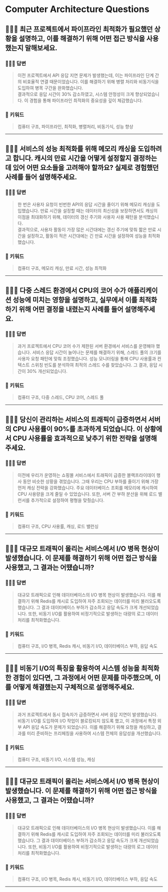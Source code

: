 # Computer Architecture Questions

## 🤷🏻‍♂️ 최근 프로젝트에서 파이프라인 최적화가 필요했던 상황을 설명하고, 이를 해결하기 위해 어떤 접근 방식을 사용했는지 말해보세요.

### 🙆🏻‍♂️ 답변
> 이전 프로젝트에서 API 응답 지연 문제가 발생했는데, 이는 파이프라인 단계 간의 비효율적 연결 때문이었습니다. 이를 해결하기 위해 병렬 처리와 비동기식을 도입하여 병목 구간을 완화했습니다. <br>결과적으로 응답 시간이 30% 감소하였고, 시스템 안정성이 크게 향상되었습니다. 이 경험을 통해 파이프라인 최적화의 중요성을 깊이 체감했습니다.

### 🔑 키워드
> 컴퓨터 구조, 파이프라인, 최적화, 병렬처리, 비동기식, 성능 향상

<hr>

## 🤷🏻‍♂️ 서비스의 성능 최적화를 위해 메모리 캐싱을 도입하려고 합니다. 캐시의 만료 시간을 어떻게 설정할지 결정하는 데 있어 어떤 요소들을 고려해야 할까요? 실제로 경험했던 사례를 들어 설명해주세요.

### 🙆🏻‍♂️ 답변
> 한 번은 사용자 요청이 빈번한 API의 응답 시간을 줄이기 위해 메모리 캐싱을 도입했습니다. 만료 시간을 설정할 때는 데이터의 최신성을 보장하면서도 캐싱의 이점을 최대화하기 위해, 데이터의 갱신 주기와 사용자 사용 패턴을 분석했습니다. <br>결과적으로, 사용자 활동이 가장 많은 시간대에는 갱신 주기에 맞춰 짧은 만료 시간을 설정하고, 활동이 적은 시간대에는 긴 만료 시간을 설정하여 성능을 최적화했습니다.

### 🔑 키워드
> 컴퓨터 구조, 메모리 캐싱, 만료 시간, 성능 최적화

<hr>

## 🤷🏻‍♂️ 다중 스레드 환경에서 CPU의 코어 수가 애플리케이션 성능에 미치는 영향을 설명하고, 실무에서 이를 최적화하기 위해 어떤 결정을 내렸는지 사례를 들어 설명해주세요.

### 🙆🏻‍♂️ 답변
> 과거 프로젝트에서 CPU 코어 수가 제한된 서버 환경에서 서비스를 운영해야 했습니다. 서비스 응답 시간이 늘어나는 문제를 해결하기 위해, 스레드 풀의 크기를 사용자 요청 패턴에 맞춰 조정했습니다. 성능 모니터링을 통해 CPU 사용률과 컨텍스트 스위칭 빈도를 분석하여 최적의 스레드 수를 찾았습니다. 그 결과, 응답 시간이 30% 개선되었습니다.

### 🔑 키워드
> 컴퓨터 구조, 다중 스레드, CPU 코어, 스레드 풀

<hr>

## 🤷🏻‍♂️ 당신이 관리하는 서비스의 트래픽이 급증하면서 서버의 CPU 사용률이 90%를 초과하게 되었습니다. 이 상황에서 CPU 사용률을 효과적으로 낮추기 위한 전략을 설명해주세요.

### 🙆🏻‍♂️ 답변
> 이전에 우리가 운영하는 쇼핑몰 서비스에서 트래픽이 급증한 블랙프라이데이 행사 동안 비슷한 상황을 겪었습니다. 그때 우리는 CPU 부하를 줄이기 위해 가장 먼저 캐싱 전략을 강화했습니다. 주요 데이터베이스 조회를 메모리에 캐시하여 CPU 사용량을 크게 줄일 수 있었습니다. 또한, 서버 간 부하 분산을 위해 로드 밸런서를 추가적으로 설정하여 평형을 맞췄습니다.

### 🔑 키워드
> 컴퓨터 구조, CPU 사용률, 캐싱, 로드 밸런싱

<hr>

## 🤷🏻‍♂️ 대규모 트래픽이 몰리는 서비스에서 I/O 병목 현상이 발생했습니다. 이 문제를 해결하기 위해 어떤 접근 방식을 사용했고, 그 결과는 어땠습니까?

### 🙆🏻‍♂️ 답변
> 대규모 트래픽으로 인해 데이터베이스의 I/O 병목 현상이 발생했습니다. 이를 해결하기 위해 Redis를 캐시로 도입하여 자주 조회되는 데이터를 미리 불러오도록 했습니다. 그 결과 데이터베이스 부하가 감소하고 응답 속도가 크게 개선되었습니다. 또한, 비동기 I/O를 활용하여 비정기적으로 발생하는 대량의 로그 데이터 처리를 최적화했습니다.

### 🔑 키워드
> 컴퓨터 구조, I/O 병목, Redis 캐시, 비동기 I/O, 데이터베이스 부하, 응답 속도

<hr>

## 🤷🏻‍♂️ 비동기 I/O의 특징을 활용하여 시스템 성능을 최적화한 경험이 있다면, 그 과정에서 어떤 문제를 마주했으며, 이를 어떻게 해결했는지 구체적으로 설명해주세요.

### 🙆🏻‍♂️ 답변
> 과거 프로젝트에서 동시 접속자가 급증하면서 서버 응답 지연이 발생했습니다. 비동기 I/O를 도입하여 I/O 작업이 블로킹되지 않도록 했고, 이 과정에서 특정 외부 API 응답 속도가 문제가 되었습니다. 이를 해결하기 위해 요청을 캐싱하고, 결과를 미리 준비하는 프리페칭을 사용하여 시스템 전체의 응답성을 개선했습니다.

### 🔑 키워드
> 컴퓨터 구조, 비동기 I/O, 시스템 성능, 캐싱

<hr>

## 🤷🏻‍♂️ 대규모 트래픽이 몰리는 서비스에서 I/O 병목 현상이 발생했습니다. 이 문제를 해결하기 위해 어떤 접근 방식을 사용했고, 그 결과는 어땠습니까?

### 🙆🏻‍♂️ 답변
> 대규모 트래픽으로 인해 데이터베이스의 I/O 병목 현상이 발생했습니다. 이를 해결하기 위해 Redis를 캐시로 도입하여 자주 조회되는 데이터를 미리 불러오도록 했습니다. 그 결과 데이터베이스 부하가 감소하고 응답 속도가 크게 개선되었습니다. 또한, 비동기 I/O를 활용하여 비정기적으로 발생하는 대량의 로그 데이터 처리를 최적화했습니다.

### 🔑 키워드
> 컴퓨터 구조, I/O 병목, Redis 캐시, 비동기 I/O, 데이터베이스 부하, 응답 속도

<hr>